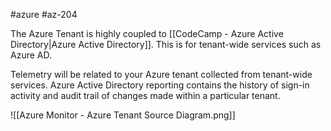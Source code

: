 #azure #az-204 

The Azure Tenant is highly coupled to [[CodeCamp - Azure Active Directory|Azure Active Directory]].
This is for tenant-wide services such as Azure AD.

Telemetry will be related to your Azure tenant collected from tenant-wide services.
Azure Active Directory reporting contains the history of sign-in activity and audit trail of changes made within a particular tenant.

![[Azure Monitor - Azure Tenant Source Diagram.png]]